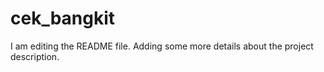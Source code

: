 # cek_bangkit
I am editing the README file. Adding some more details about the project description.
